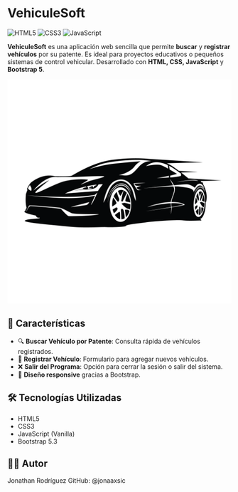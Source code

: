 # VehiculeSoft
![HTML5](https://img.shields.io/badge/HTML5-E34F26?style=for-the-badge&logo=html5&logoColor=white)
![CSS3](https://img.shields.io/badge/CSS3-1572B6?style=for-the-badge&logo=css3&logoColor=white) 
![JavaScript](https://img.shields.io/badge/JavaScript-F7DF1E?style=for-the-badge&logo=javascript&logoColor=black)

**VehiculeSoft** es una aplicación web sencilla que permite **buscar** y **registrar vehículos** por su patente. Es ideal para proyectos educativos o pequeños sistemas de control vehicular. Desarrollado con **HTML, CSS, JavaScript** y **Bootstrap 5**.

![VehiculeSoft Logo](img/logo1.png)



## 🚀 Características

- 🔍 **Buscar Vehículo por Patente**: Consulta rápida de vehículos registrados.
- 📝 **Registrar Vehículo**: Formulario para agregar nuevos vehículos.
- ❌ **Salir del Programa**: Opción para cerrar la sesión o salir del sistema.
- 📱 **Diseño responsive** gracias a Bootstrap.



## 🛠️ Tecnologías Utilizadas

- HTML5
- CSS3
- JavaScript (Vanilla)
- Bootstrap 5.3

## 👨‍💻 Autor

Jonathan Rodríguez
GitHub: @jonaaxsic





